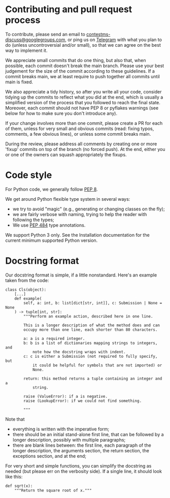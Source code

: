 # Contributing and pull request process

To contribute, please send an email to contestms-discuss@googlegroups.com, or
ping us on [Telegram](https://t.me/contestms) with what you plan to do (unless
uncontroversial and/or small), so that we can agree on the best way to implement
it.

We appreciate small commits that do one thing, but also that, when possible,
each commit doesn't break the main branch. Please use your best judgement for
the size of the commit according to these guidelines. If a commit breaks main,
we at least require to push together all commits until main is fixed.

We also appreciate a tidy history, so after you write all your code, consider
tidying up the commits to reflect what you did at the end, which is usually a
simplified version of the process that you followed to reach the final state.
Moreover, each commit should not have PEP 8 or pyflakes warnings (see below for
how to make sure you don't introduce any).

If your change involves more than one commit, please create a PR for each of
them, unless for very small and obvious commits (read: fixing typos, comments, a
few obvious lines), or unless some commit breaks main.

During the review, please address all comments by creating one or more 'fixup'
commits on top of the branch (no forced push). At the end, either you or one of
the owners can squash appropriately the fixups.

# Code style

For Python code, we generally follow [PEP 8](https://www.python.org/dev/peps/pep-0008/).

We get around Python flexible type system in several ways:
* we try to avoid "magic" (e.g., generating or changing classes on the fly);
* we are fairly verbose with naming, trying to help the reader with following the types;
* We use [PEP 484](https://www.python.org/dev/peps/pep-0484/) type annotations.

We support Python 3 only. See the Installation documentation for the current
minimum supported Python version.

# Docstring format

Our docstring format is simple, if a little nonstandard.
Here's an example taken from the code:

```
class Cls(object):
    [...]
    def example(
        self, a: int, b: list[dict[str, int]], c: Submission | None = None
    ) -> tuple[int, str]:
        """Perform an example action, described here in one line.

        This is a longer description of what the method does and can
        occupy more than one line, each shorter than 80 characters.

        a: a is a required integer.
        b: b is a list of dictionaries mapping strings to integers, and
            note how the docstring wraps with indent.
        c: c is either a Submission (not required to fully specify, but
            it could be helpful for symbols that are not imported) or
            None.

        return: this method returns a tuple containing an integer and a
            string.

        raise (ValueError): if a is negative.
        raise (LookupError): if we could not find something.

        """
```

Note that
* everything is written with the imperative form;
* there should be an initial stand-alone first line, that can be followed by a longer description, possibly with multiple paragraphs;
* there are blank lines between: the first line, each paragraph of the longer description, the arguments section, the return section, the exceptions section, and at the end;

For very short and simple functions, you can simplify the docstring as needed (but please err on the verbosity side). If a single line, it should look like this:

```
def sqrt(x):
    """Return the square root of x."""
```
